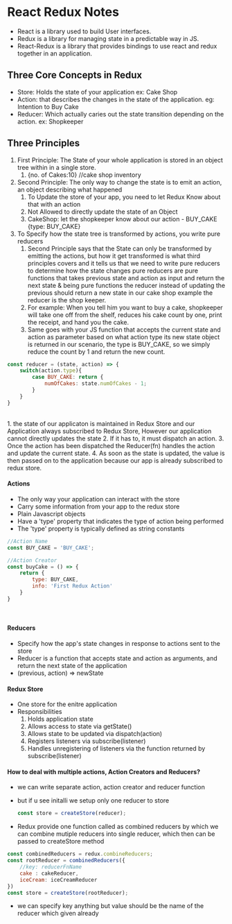 # React Redux Notes
- React is a library used to build User interfaces.
- Redux is a library for managing state in a predictable way in JS.
- React-Redux is a library that provides bindings to use react and redux together in an application.

## Three Core Concepts in Redux
- Store: Holds the state of your application ex: Cake Shop
- Action: that describes the changes in the state of the application. eg: Intention to Buy Cake
- Reducer: Which actually caries out the state transition depending on the action. ex: Shopkeeper

## Three Principles
1. First Principle: The State of your whole application is stored in an object tree within in a single store.
   1. {no. of Cakes:10} //cake shop inventory
2. Second Principle: The only way to change the state is to emit an action, an object describing what happened
   1. To Update the store of your app, you need to let Redux Know about that with an action
   2. Not Allowed to directly update the state of an Object
   3. CakeShop: let the shopkeeper know about our action - BUY_CAKE {type: BUY_CAKE}
3. To Specify how the state tree is transformed by actions, you write pure reducers
   1. Second Principle says that the State can only be transformed by emitting the actions, but how it get transformed is what third principles covers and it tells us that we need to write pure reducers to determine how the state changes pure reducers are pure functions that takes previous state and action as input and return the next state & being pure functions the reducer instead of updating the previous should return a new state in our cake shop example the reducer is the shop keeper.
   2. For example: When you tell him you want to buy a cake, shopkeeper will take one off from the shelf, reduces his cake count by one, print the receipt, and hand you the cake.
   3. Same goes with your JS function that accepts the current state and action as parameter based on what action type its new state object is returned in our scenario, the type is BUY_CAKE, so we simply reduce the count by 1 and return the new count. 
``` Javascript
const reducer = (state, action) => {
    switch(action.type){
        case BUY_CAKE: return {
            numOfCakes: state.numOfCakes - 1;
        }
    }
}
```
<br/>
1. the state of our applicaton is maintained in Redux Store and our Application always subscribed to Redux Store, However our application cannot directly updates the state
2. If it has to, it must dispatch an action.
3. Once the action has been dispatched the Reducer(fn) handles the action and update the current state.
4. As soon as the state is updated, the value is then passed on to the application because our app is already subscribed to redux store.

#### Actions
- The only way your application can interact with the store
- Carry some information from your app to the redux store
- Plain Javascript objects
- Have a 'type' property that indicates the type of action being performed
- The 'type' property is typically defined as string constants
``` javascript
//Action Name
const BUY_CAKE = 'BUY_CAKE';

//Action Creator
const buyCake = () => {
    return {
        type: BUY_CAKE,
        info: 'First Redux Action'
    }
}
```
<br/>

#### Reducers
- Specify how the app's state changes in response to actions sent to the store
- Reducer is a function that accepts state and action as arguments, and return the next state of the application
- (previous, action) => newState

#### Redux Store
- One store for the enitre application
- Responsibilities
  1. Holds application state
  2. Allows access to state via getState()
  3. Allows state to be updated via dispatch(action)
  4. Registers listeners via subscribe(listener)
  5. Handles unregistering of listeners via the function returned by subscribe(listener)
#### How to deal with multiple actions, Action Creators and Reducers?

- we can write separate action, action creator and reducer function
- but if u see initalli we setup only one reducer to store 
  ``` javascript
  const store = createStore(reducer);
  ```

- Redux provide one function called as <bold>combined reducers</bold> by which we can combine mutiple reducers into single reducer, which then can be passed to createStore method
``` javascript
const combinedReducers = redux.combineReducers;
const rootReducer = combinedReducers({
    //key: reducerFnName
    cake : cakeReducer,
    iceCream: iceCreamReducer
})
const store = createStore(rootReducer);
```
- we can specify key anything but value should be the name of the reducer which given already